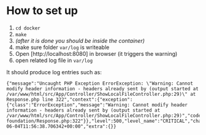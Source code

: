 # How to set up

1. `cd docker`
2. `make`
3. *(after it is done you should be inside the container)*
4. make sure folder `var/log` is writeable
4. Open [http://localhost:8080] in browser (it triggers the warning)
5. open related log file in `var/log`

It should produce log entries such as:

```
{"message":"Uncaught PHP Exception ErrorException: \"Warning: Cannot modify header information - headers already sent by (output started at /var/www/html/src/App/Controller/ShowLocalFileController.php:29)\" at Response.php line 322","context":{"exception":{"class":"ErrorException","message":"Warning: Cannot modify header information - headers already sent by (output started at /var/www/html/src/App/Controller/ShowLocalFileController.php:29)","code":0,"file":"/var/www/html/vendor/symfony/http-foundation/Response.php:322"}},"level":500,"level_name":"CRITICAL","channel":"request","datetime":"2025-06-04T11:56:38.706342+00:00","extra":{}}
```